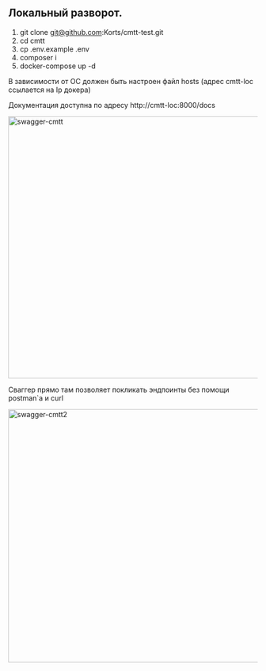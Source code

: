 ## Локальный разворот.
1. git clone git@github.com:Korts/cmtt-test.git
2. cd cmtt
3. cp .env.example .env
4. composer i
5. docker-compose up -d

В зависимости от ОС должен быть настроен файл hosts (адрес cmtt-loc ссылается на Ip докера)

Документация доступна по адресу http://cmtt-loc:8000/docs

<img width="529" alt="swagger-cmtt" src="https://user-images.githubusercontent.com/16737207/127052995-06eff366-b179-4ec1-aa06-ce2a1d7f2aca.PNG">

Сваггер прямо там позволяет покликать эндпоинты без помощи postman`а и curl

<img width="511" alt="swagger-cmtt2" src="https://user-images.githubusercontent.com/16737207/127053036-9e6b107c-09ae-46d4-a29c-264f04c7a7c2.PNG">
